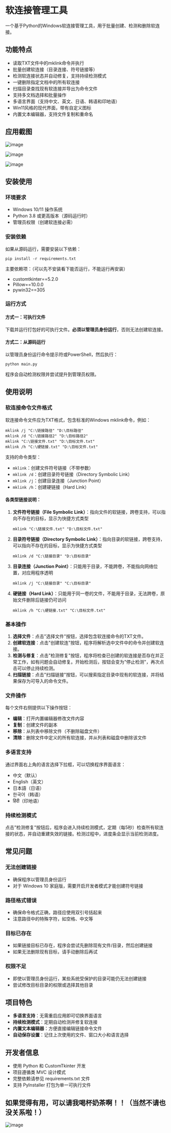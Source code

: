 # 软连接管理工具

一个基于Python的Windows软连接管理工具，用于批量创建、检测和删除软连接。

## 功能特点

- 读取TXT文件中的mklink命令并执行
- 批量创建软连接（目录连接、符号链接等）
- 检测软连接状态并自动修复，支持持续检测模式
- 一键删除指定文档中的所有软连接
- 扫描目录查找现有软连接并导出为命令文件
- 支持多文档选择和批量操作
- 多语言界面（支持中文、英文、日语、韩语和印地语）
- Win11风格的现代界面，带有自定义图标
- 内置文本编辑器，支持文件复制和重命名

## 应用截图

![image](https://github.com/user-attachments/assets/d00dca97-7da5-469a-876d-47b22d70459e)

![image](https://github.com/user-attachments/assets/3aed8e13-ebea-4cc1-8479-1cbee8cc53cf)

![image](https://github.com/user-attachments/assets/b4d692a1-535a-4148-9f4c-af3ed805c1f0)

## 安装使用

### 环境要求

- Windows 10/11 操作系统
- Python 3.8 或更高版本（源码运行时）
- 管理员权限（创建软连接必需）

### 安装依赖

如果从源码运行，需要安装以下依赖：

```
pip install -r requirements.txt
```

主要依赖项：（可以先不安装看下能否运行，不能运行再安装）
- customtkinter==5.2.0
- Pillow==10.0.0
- pywin32==305

### 运行方式

#### 方式一：可执行文件

下载并运行打包好的可执行文件。**必须以管理员身份运行**，否则无法创建软连接。

#### 方式二：从源码运行

以管理员身份运行命令提示符或PowerShell，然后执行：

```
python main.py
```

程序会自动检测权限并尝试提升到管理员权限。

## 使用说明

### 软连接命令文件格式

软连接命令文件应为TXT格式，包含标准的Windows mklink命令，例如：

```
mklink /j "C:\链接路径" "D:\目标路径"
mklink /d "C:\链接路径2" "D:\目标路径2"
mklink "C:\链接文件.txt" "D:\目标文件.txt"
mklink /h "C:\硬链接.txt" "D:\目标文件.txt"
```

支持的命令类型：
- `mklink`：创建文件符号链接（不带参数）
- `mklink /d`：创建目录符号链接（Directory Symbolic Link）
- `mklink /j`：创建目录连接（Junction Point）
- `mklink /h`：创建硬链接（Hard Link）

#### 各类型链接说明：

1. **文件符号链接（File Symbolic Link）**：指向文件的软链接，跨卷支持，可以指向不存在的目标，显示为快捷方式类型
   ```
   mklink "C:\链接文件.txt" "D:\目标文件.txt"
   ```

2. **目录符号链接（Directory Symbolic Link）**：指向目录的软链接，跨卷支持，可以指向不存在的目标，显示为快捷方式类型
   ```
   mklink /d "C:\链接目录" "D:\目标目录"
   ```

3. **目录连接（Junction Point）**：只能用于目录，不能跨卷，不能指向网络位置，对应用程序透明
   ```
   mklink /j "C:\链接目录" "C:\目标目录"
   ```

4. **硬链接（Hard Link）**：只能用于同一卷的文件，不能用于目录，无法跨卷，原始文件删除后链接仍可访问
   ```
   mklink /h "C:\硬链接.txt" "C:\目标文件.txt"
   ```

### 基本操作

1. **选择文件**：点击"选择文件"按钮，选择包含软连接命令的TXT文件。
2. **创建软连接**：点击"创建软连"按钮，程序将解析选中文件中的命令并创建软连接。
3. **检测与修复**：点击"检测修复"按钮，程序将检查已创建的软连接是否存在并正常工作，如有问题会自动修复。开始检测后，按钮会变为"停止检测"，再次点击可以停止持续检测。
4. **扫描链接**：点击"扫描链接"按钮，可以搜索指定目录中现有的软连接，并将结果保存为可导入的命令文件。

### 文件操作

每个文件右侧提供以下操作按钮：
- **编辑**：打开内置编辑器修改文件内容
- **复制**：创建文件的副本
- **移除**：从列表中移除文件（不删除磁盘文件）
- **清除**：删除文件中定义的所有软连接，并从列表和磁盘中删除该文件

### 多语言支持

通过界面右上角的语言选择下拉框，可以切换程序界面语言：
- 中文（默认）
- English（英文）
- 日本語（日语）
- 한국어（韩语）
- हिंदी（印地语）

### 持续检测模式

点击"检测修复"按钮后，程序会进入持续检测模式，定期（每5秒）检查所有软连接的状态，并自动重建失效的链接。检测过程中，进度条会显示当前检测进度。

## 常见问题

### 无法创建链接
- 确保程序以管理员身份运行
- 对于 Windows 10 家庭版，需要开启开发者模式才能创建符号链接

### 路径格式错误
- 确保命令格式正确，路径应使用双引号括起来
- 注意路径中的特殊字符，如空格、中文等

### 目标已存在
- 如果链接目标已存在，程序会尝试先删除现有文件/目录，然后创建链接
- 如果无法删除现有目标，请手动删除后再试

### 权限不足
- 即使以管理员身份运行，某些系统受保护的目录可能仍无法创建链接
- 尝试修改目标目录的权限或选择其他目录

## 项目特色

- **多语言支持**：无需重启应用即可切换界面语言
- **持续检测模式**：定期自动检测并修复软连接
- **内置文本编辑器**：方便直接编辑链接命令文件
- **自动保存设置**：记住上次使用的文件、窗口大小和语言选择

## 开发者信息

- 使用 Python 和 CustomTkinter 开发
- 项目遵循类 MVC 设计模式
- 完整依赖请参见 requirements.txt 文件
- 支持 PyInstaller 打包为单一可执行文件

## 如果觉得有用，可以请我喝杯奶茶啊！！（当然不请也没关系啦！）

![image](https://github.com/user-attachments/assets/ea1adcf4-1802-47ca-9cc2-d17f34fffcaa)




